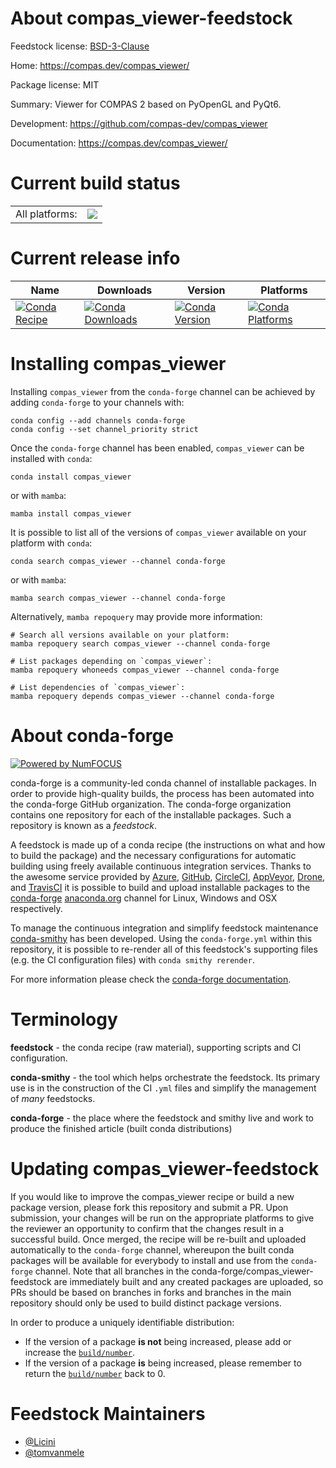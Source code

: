 About compas_viewer-feedstock
=============================

Feedstock license: [BSD-3-Clause](https://github.com/conda-forge/compas_viewer-feedstock/blob/main/LICENSE.txt)

Home: https://compas.dev/compas_viewer/

Package license: MIT

Summary: Viewer for COMPAS 2 based on PyOpenGL and PyQt6.

Development: https://github.com/compas-dev/compas_viewer

Documentation: https://compas.dev/compas_viewer/

Current build status
====================


<table><tr><td>All platforms:</td>
    <td>
      <a href="https://dev.azure.com/conda-forge/feedstock-builds/_build/latest?definitionId=22885&branchName=main">
        <img src="https://dev.azure.com/conda-forge/feedstock-builds/_apis/build/status/compas_viewer-feedstock?branchName=main">
      </a>
    </td>
  </tr>
</table>

Current release info
====================

| Name | Downloads | Version | Platforms |
| --- | --- | --- | --- |
| [![Conda Recipe](https://img.shields.io/badge/recipe-compas_viewer-green.svg)](https://anaconda.org/conda-forge/compas_viewer) | [![Conda Downloads](https://img.shields.io/conda/dn/conda-forge/compas_viewer.svg)](https://anaconda.org/conda-forge/compas_viewer) | [![Conda Version](https://img.shields.io/conda/vn/conda-forge/compas_viewer.svg)](https://anaconda.org/conda-forge/compas_viewer) | [![Conda Platforms](https://img.shields.io/conda/pn/conda-forge/compas_viewer.svg)](https://anaconda.org/conda-forge/compas_viewer) |

Installing compas_viewer
========================

Installing `compas_viewer` from the `conda-forge` channel can be achieved by adding `conda-forge` to your channels with:

```
conda config --add channels conda-forge
conda config --set channel_priority strict
```

Once the `conda-forge` channel has been enabled, `compas_viewer` can be installed with `conda`:

```
conda install compas_viewer
```

or with `mamba`:

```
mamba install compas_viewer
```

It is possible to list all of the versions of `compas_viewer` available on your platform with `conda`:

```
conda search compas_viewer --channel conda-forge
```

or with `mamba`:

```
mamba search compas_viewer --channel conda-forge
```

Alternatively, `mamba repoquery` may provide more information:

```
# Search all versions available on your platform:
mamba repoquery search compas_viewer --channel conda-forge

# List packages depending on `compas_viewer`:
mamba repoquery whoneeds compas_viewer --channel conda-forge

# List dependencies of `compas_viewer`:
mamba repoquery depends compas_viewer --channel conda-forge
```


About conda-forge
=================

[![Powered by
NumFOCUS](https://img.shields.io/badge/powered%20by-NumFOCUS-orange.svg?style=flat&colorA=E1523D&colorB=007D8A)](https://numfocus.org)

conda-forge is a community-led conda channel of installable packages.
In order to provide high-quality builds, the process has been automated into the
conda-forge GitHub organization. The conda-forge organization contains one repository
for each of the installable packages. Such a repository is known as a *feedstock*.

A feedstock is made up of a conda recipe (the instructions on what and how to build
the package) and the necessary configurations for automatic building using freely
available continuous integration services. Thanks to the awesome service provided by
[Azure](https://azure.microsoft.com/en-us/services/devops/), [GitHub](https://github.com/),
[CircleCI](https://circleci.com/), [AppVeyor](https://www.appveyor.com/),
[Drone](https://cloud.drone.io/welcome), and [TravisCI](https://travis-ci.com/)
it is possible to build and upload installable packages to the
[conda-forge](https://anaconda.org/conda-forge) [anaconda.org](https://anaconda.org/)
channel for Linux, Windows and OSX respectively.

To manage the continuous integration and simplify feedstock maintenance
[conda-smithy](https://github.com/conda-forge/conda-smithy) has been developed.
Using the ``conda-forge.yml`` within this repository, it is possible to re-render all of
this feedstock's supporting files (e.g. the CI configuration files) with ``conda smithy rerender``.

For more information please check the [conda-forge documentation](https://conda-forge.org/docs/).

Terminology
===========

**feedstock** - the conda recipe (raw material), supporting scripts and CI configuration.

**conda-smithy** - the tool which helps orchestrate the feedstock.
                   Its primary use is in the construction of the CI ``.yml`` files
                   and simplify the management of *many* feedstocks.

**conda-forge** - the place where the feedstock and smithy live and work to
                  produce the finished article (built conda distributions)


Updating compas_viewer-feedstock
================================

If you would like to improve the compas_viewer recipe or build a new
package version, please fork this repository and submit a PR. Upon submission,
your changes will be run on the appropriate platforms to give the reviewer an
opportunity to confirm that the changes result in a successful build. Once
merged, the recipe will be re-built and uploaded automatically to the
`conda-forge` channel, whereupon the built conda packages will be available for
everybody to install and use from the `conda-forge` channel.
Note that all branches in the conda-forge/compas_viewer-feedstock are
immediately built and any created packages are uploaded, so PRs should be based
on branches in forks and branches in the main repository should only be used to
build distinct package versions.

In order to produce a uniquely identifiable distribution:
 * If the version of a package **is not** being increased, please add or increase
   the [``build/number``](https://docs.conda.io/projects/conda-build/en/latest/resources/define-metadata.html#build-number-and-string).
 * If the version of a package **is** being increased, please remember to return
   the [``build/number``](https://docs.conda.io/projects/conda-build/en/latest/resources/define-metadata.html#build-number-and-string)
   back to 0.

Feedstock Maintainers
=====================

* [@Licini](https://github.com/Licini/)
* [@tomvanmele](https://github.com/tomvanmele/)

